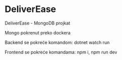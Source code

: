 # DeliverEase
DeliverEase - MongoDB projkat

Mongo pokrenut preko dockera

Backend se pokreće komandom: dotnet watch run

Frontend se pokreće komandama: npm i, npm run dev
